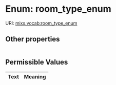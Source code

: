 
# Enum: room_type_enum




URI: [mixs.vocab:room_type_enum](https://w3id.org/mixs/vocab/room_type_enum)


## Other properties

|  |  |  |
| --- | --- | --- |

## Permissible Values

| Text | Meaning |
| :--- | --------: |

